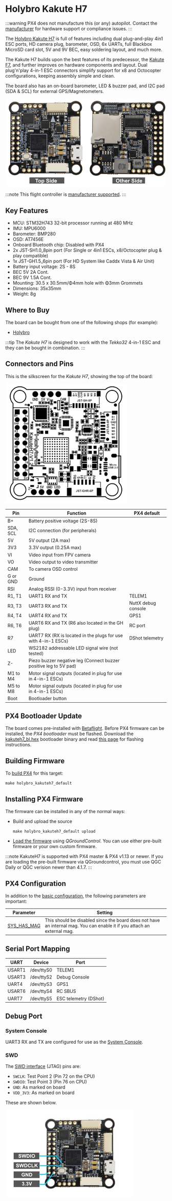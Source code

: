 # Holybro Kakute H7

:::warning
PX4 does not manufacture this (or any) autopilot.
Contact the [manufacturer](https://shop.holybro.com/) for hardware support or compliance issues.
:::

The [Holybro Kakute H7](https://shop.holybro.com/kakute-h7-flight-controller-with-bluetooth_p1289.html) is full of features including dual plug-and-play 4in1 ESC ports, HD camera plug, barometer, OSD, 6x UARTs, full Blackbox MicroSD card slot, 5V and 9V BEC, easy soldering layout, and much more.

The Kakute H7 builds upon the best features of its predecessor, the [Kakute F7](../flight_controller/kakutef7.md), and further improves on hardware components and layout.
Dual plug'n'play 4-in-1 ESC connectors simplify support for x8 and Octocopter configurations, keeping assembly simple and clean.

The board also has an on-board barometer, LED & buzzer pad, and I2C pad (SDA & SCL) for external GPS/Magnetometers.

![Kakute h7](../../assets/flight_controller/kakuteh7/kakuteh7.png)

:::note
This flight controller is [manufacturer supported](../flight_controller/autopilot_manufacturer_supported.md).
:::

## Key Features

- MCU: STM32H743 32-bit processor running at 480 MHz
- IMU: MPU6000
- Barometer: BMP280
- OSD: AT7456E
- Onboard Bluetooth chip: Disabled with PX4
- 2x JST-SH1.0_8pin port (For Single or 4in1 ESCs, x8/Octocopter plug & play compatible)
- 1x JST-GH1.5_6pin port (For HD System like Caddx Vista & Air Unit)
- Battery input voltage: 2S - 8S
- BEC 5V 2A Cont.
- BEC 9V 1.5A Cont.
- Mounting: 30.5 x 30.5mm/Φ4mm hole with Φ3mm Grommets
- Dimensions: 35x35mm
- Weight: 8g


## Where to Buy

The board can be bought from one of the following shops (for example):

- [Holybro](https://shop.holybro.com/kakute-h7-flight-controller-with-bluetooth_p1289.html?)

:::tip
The *Kakute H7* is designed to work with the *Tekko32* 4-in-1 ESC and they can be bought in combination.
:::

## Connectors and Pins

This is the silkscreen for the *Kakute H7*, showing the top of the board:

<img src="../../assets/flight_controller/kakuteh7/kakuteh7_silk.png" width="380px" title="Kakute h7" />


| Pin              | Function                              | PX4 default |
| ---------------- | ------------------------------------- | ----------- |
| B+ | Battery positive voltage (2S-8S) ||
| SDA, SCL | I2C connection (for peripherals) ||
| 5V | 5V output (2A max) ||
| 3V3 | 3.3V output (0.25A max) ||
| VI | Video input from FPV camera ||
| VO | Video output to video transmitter ||
| CAM | To camera OSD control ||
| G or GND | Ground ||
| RSI | Analog RSSI (0-3.3V) input from receiver ||
| R1, T1 | UART1 RX and TX | TELEM1 |
| R3, T3 | UART3 RX and TX | NuttX debug console |
| R4, T4 | UART4 RX and TX | GPS1 |
| R6, T6 | UART6 RX and TX (R6 also located in the GH plug)| RC port |
| R7 | UART7 RX (RX is located in the plugs for use with 4-in-1 ESCs) |DShot telemetry|
| LED | WS2182 addressable LED signal wire (not tested) ||
| Z- | Piezo buzzer negative leg (Connect buzzer positive leg to 5V pad) ||
| M1 to M4 | Motor signal outputs (located in plug for use in 4-in-1 ESCs) ||
| M5 to M8 | Motor signal outputs (located in plug for use in 4-in-1 ESCs) ||
| Boot | Bootloader button | |


<a id="bootloader"></a>
## PX4 Bootloader Update

The board comes pre-installed with [Betaflight](https://github.com/betaflight/betaflight/wiki).
Before PX4 firmware can be installed, the *PX4 bootloader* must be flashed.
Download the [kakuteh7_bl.hex](https://github.com/PX4/PX4-user_guide/raw/main/assets/flight_controller/kakuteh7/holybro_kakuteh7_bootloader.hex) bootloader binary and read [this page](../advanced_config/bootloader_update_from_betaflight.md) for flashing instructions.

## Building Firmware

To [build PX4](../dev_setup/building_px4.md) for this target:
```
make holybro_kakuteh7_default
```

## Installing PX4 Firmware

The firmware can be installed in any of the normal ways:
- Build and upload the source
  ```
  make holybro_kakuteh7_default upload
  ```
- [Load the firmware](../config/firmware.md) using *QGroundControl*.
  You can use either pre-built firmware or your own custom firmware.

:::note
KakuteH7 is supported with PX4 master & PX4 v1.13 or newer. If you are loading the pre-built firmware via QGroundcontrol, you must use QGC Daily or QGC verision newer than 4.1.7.
:::

## PX4 Configuration

In addition to the [basic configuration](../config/README.md), the following parameters are important:

Parameter | Setting
--- | ---
[SYS_HAS_MAG](../advanced_config/parameter_reference.md#SYS_HAS_MAG) | This should be disabled since the board does not have an internal mag. You can enable it if you attach an external mag.


## Serial Port Mapping

UART | Device | Port
--- | --- | ---
USART1 | /dev/ttyS0 | TELEM1
USART3 | /dev/ttyS2 | Debug Console
UART4 | /dev/ttyS3 | GPS1
USART6 | /dev/ttyS4 | RC SBUS
UART7 | /dev/ttyS5 | ESC telemetry (DShot)


## Debug Port

### System Console

UART3 RX and TX are configured for use as the [System Console](../debug/system_console.md).

### SWD

The  [SWD interface](../debug/swd_debug.md) (JTAG) pins are:
- `SWCLK`: Test Point 2 (Pin 72 on the CPU)
- `SWDIO`: Test Point 3 (Pin 76 on CPU)
- `GND`: As marked on board
- `VDD_3V3`: As marked on board

These are shown below.

![SWD Pins on Kakute H7 - CLK SWO](../../assets/flight_controller/kakuteh7/kakuteh7_debug_swd_port.jpg)
